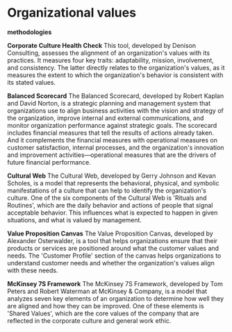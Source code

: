 # Organizational values

**methodologies**

**Corporate Culture Health Check**
This tool, developed by Denison Consulting, assesses the alignment of an organization's values with its practices. It measures four key traits: adaptability, mission, involvement, and consistency. The latter directly relates to the organization's values, as it measures the extent to which the organization's behavior is consistent with its stated values.

**Balanced Scorecard**
The Balanced Scorecard, developed by Robert Kaplan and David Norton, is a strategic planning and management system that organizations use to align business activities with the vision and strategy of the organization, improve internal and external communications, and monitor organization performance against strategic goals. The scorecard includes financial measures that tell the results of actions already taken. And it complements the financial measures with operational measures on customer satisfaction, internal processes, and the organization's innovation and improvement activities—operational measures that are the drivers of future financial performance.

**Cultural Web**
The Cultural Web, developed by Gerry Johnson and Kevan Scholes, is a model that represents the behavioral, physical, and symbolic manifestations of a culture that can help to identify the organization's culture. One of the six components of the Cultural Web is 'Rituals and Routines', which are the daily behavior and actions of people that signal acceptable behavior. This influences what is expected to happen in given situations, and what is valued by management.

**Value Proposition Canvas**
The Value Proposition Canvas, developed by Alexander Osterwalder, is a tool that helps organizations ensure that their products or services are positioned around what the customer values and needs. The 'Customer Profile' section of the canvas helps organizations to understand customer needs and whether the organization's values align with these needs.

**McKinsey 7S Framework**
The McKinsey 7S Framework, developed by Tom Peters and Robert Waterman at McKinsey & Company, is a model that analyzes seven key elements of an organization to determine how well they are aligned and how they can be improved. One of these elements is 'Shared Values', which are the core values of the company that are reflected in the corporate culture and general work ethic.